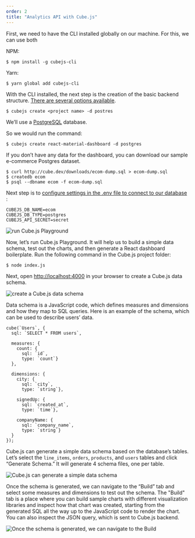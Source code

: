 ```yaml
---
order: 2
title: "Analytics API with Cube.js"
---
```


First, we need to have the CLI installed globally on our machine. For this, we can use both 

NPM:

`$ npm install -g cubejs-cli`

Yarn:

`$ yarn global add cubejs-cli`

With the CLI installed, the next step is the creation of the basic backend structure. [There are several options available](https://cube.dev/docs/getting-started#2-connect-to-your-database).

`$ cubejs create <project name> -d postres`

We’ll use a [PostgreSQL](https://www.postgresql.org/) database. 

So we would run the command:

`$ cubejs create react-material-dashboard -d postgres`

If you don’t have any data for the dashboard, you can download our sample e-commerce Postgres dataset.

```
$ curl http://cube.dev/downloads/ecom-dump.sql > ecom-dump.sql
$ createdb ecom
$ psql --dbname ecom -f ecom-dump.sql
```

Next step is to [configure settings in the .env file to connect to our database](https://cube.dev/docs/connecting-to-the-database#configuring-connection-for-cube-js-cli-created-apps) :

```
CUBEJS_DB_NAME=ecom
CUBEJS_DB_TYPE=postgres
CUBEJS_API_SECRET=secret
```

![run Cube.js Playground](/images/1.gif)

Now, let’s run Cube.js Playground. It will help us to build a simple data schema, test out the charts, and then generate a React dashboard boilerplate. Run the following command in the Cube.js project folder:

`$ node index.js`

Next, open [http://localhost:4000](http://localhost:4000/) in your browser to create a Cube.js data schema.

![create a Cube.js data schema](/images/2.gif)

Data schema is a JavaScript code, which defines measures and dimensions and how they map to SQL queries. Here is an example of the schema, which can be used to describe users’ data.

```
cube(`Users`, {
  sql: `SELECT * FROM users`,

  measures: {
    count: {
      sql: `id`,
      type: `count`}
  },

  dimensions: {
    city: {
      sql: `city`,
      type: `string`},

    signedUp: {
      sql: `created_at`,
      type: `time`},

    companyName: {
      sql: `company_name`,
      type: `string`}
  }
});
```

Cube.js can generate a simple data schema based on the database’s tables. Let’s select the `line_items`, `orders`, `products`, and `users` tables and click “Generate Schema.” It will generate 4 schema files, one per table.

![Cube.js can generate a simple data schema](/images/3.png)

Once the schema is generated, we can navigate to the “Build” tab and select some measures and dimensions to test out the schema. The "Build" tab is a place where you can build sample charts with different visualization libraries and inspect how that chart was created, starting from the generated SQL all the way up to the JavaScript code to render the chart. You can also inspect the JSON query, which is sent to Cube.js backend.

![Once the schema is generated, we can navigate to the Build](/images/4.png)
